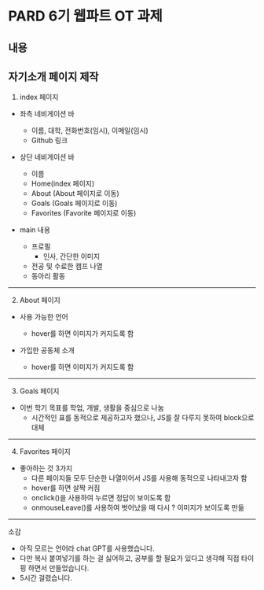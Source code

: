 # PARD 6기 웹파트 OT 과제
## 내용
자기소개 페이지 제작
---
1. index 페이지
- 좌측 네비게이션 바
  - 이름, 대학, 전화번호(임시), 이메일(임시)
  - Github 링크  

- 상단 네비게이션 바
  - 이름
  - Home(index 페이지)
  - About (About 페이지로 이동)
  - Goals (Goals 페이지로 이동)
  - Favorites (Favorite 페이지로 이동)  

- main 내용
  - 프로필
    - 인사, 간단한 이미지
  - 전공 및 수료한 캠프 나열
  - 동아리 활동  
  
---
2. About 페이지
- 사용 가능한 언어
  - hover를 하면 이미지가 커지도록 함  

- 가입한 공동체 소개
  - hover를 하면 이미지가 커지도록 함  
     
---
3. Goals 페이지
- 이번 학기 목표를 학업, 개발, 생활을 중심으로 나눔
  - 시간적인 표를 동적으로 제공하고자 했으나, JS를 잘 다루지 못하여 block으로 대체  
   
---
4. Favorites 페이지
- 좋아하는 것 3가지
  - 다른 페이지들 모두 단순한 나열이어서 JS를 사용해 동적으로 나타내고자 함
  - hover를 하면 살짝 커짐
  - onclick()을 사용하여 누르면 정답이 보이도록 함
  - onmouseLeave()를 사용하여 벗어났을 때 다시 ? 이미지가 보이도록 만듦  
   
---
소감
- 아직 모르는 언어라 chat GPT를 사용했습니다.
- 다만 복사 붙여넣기를 하는 걸 싫어하고, 공부를 할 필요가 있다고 생각해 직접 타이핑 하면서 만들었습니다. 
- 5시간 걸렸습니다.